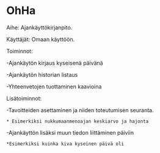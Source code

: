 OhHa
====

Aihe: Ajankäyttökirjanpito.

Käyttäjät: Omaan käyttöön.

Toiminnot:

 -Ajankäytön kirjaus kyseisenä päivänä

 -Ajankäytön historian listaus

 -Yhteenvetojen tuottaminen kaavioina


Lisätoiminnot:

 -Tavoitteiden asettaminen ja niiden toteutumisen seuranta. 

    * Esimerkiksi nukkumaanmenoajan keskiarvo ja hajonta

 -Ajankäyttön lisäksi muun tiedon liittäminen päiviin

    *Esimerkiksi kuinka kiva kyseinen päivä oli
